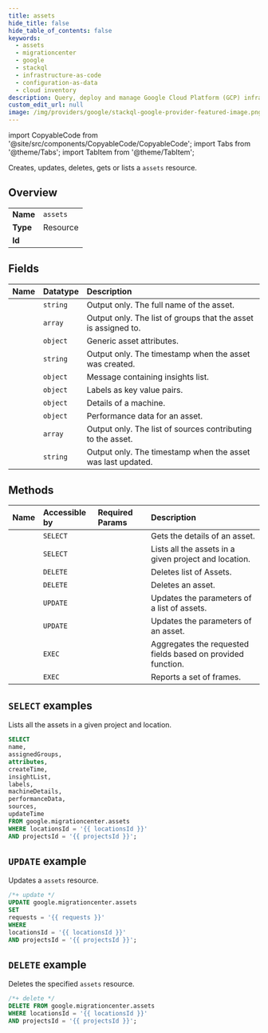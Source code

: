 ```yaml
---
title: assets
hide_title: false
hide_table_of_contents: false
keywords:
  - assets
  - migrationcenter
  - google
  - stackql
  - infrastructure-as-code
  - configuration-as-data
  - cloud inventory
description: Query, deploy and manage Google Cloud Platform (GCP) infrastructure and resources using SQL
custom_edit_url: null
image: /img/providers/google/stackql-google-provider-featured-image.png
---
```


import CopyableCode from '@site/src/components/CopyableCode/CopyableCode';
import Tabs from '@theme/Tabs';
import TabItem from '@theme/TabItem';

Creates, updates, deletes, gets or lists a <code>assets</code> resource.

## Overview
<table><tbody>
<tr><td><b>Name</b></td><td><code>assets</code></td></tr>
<tr><td><b>Type</b></td><td>Resource</td></tr>
<tr><td><b>Id</b></td><td><CopyableCode code="google.migrationcenter.assets" /></td></tr>
</tbody></table>

## Fields
| Name | Datatype | Description |
|:-----|:---------|:------------|
| <CopyableCode code="name" /> | `string` | Output only. The full name of the asset. |
| <CopyableCode code="assignedGroups" /> | `array` | Output only. The list of groups that the asset is assigned to. |
| <CopyableCode code="attributes" /> | `object` | Generic asset attributes. |
| <CopyableCode code="createTime" /> | `string` | Output only. The timestamp when the asset was created. |
| <CopyableCode code="insightList" /> | `object` | Message containing insights list. |
| <CopyableCode code="labels" /> | `object` | Labels as key value pairs. |
| <CopyableCode code="machineDetails" /> | `object` | Details of a machine. |
| <CopyableCode code="performanceData" /> | `object` | Performance data for an asset. |
| <CopyableCode code="sources" /> | `array` | Output only. The list of sources contributing to the asset. |
| <CopyableCode code="updateTime" /> | `string` | Output only. The timestamp when the asset was last updated. |

## Methods
| Name | Accessible by | Required Params | Description |
|:-----|:--------------|:----------------|:------------|
| <CopyableCode code="get" /> | `SELECT` | <CopyableCode code="assetsId, locationsId, projectsId" /> | Gets the details of an asset. |
| <CopyableCode code="list" /> | `SELECT` | <CopyableCode code="locationsId, projectsId" /> | Lists all the assets in a given project and location. |
| <CopyableCode code="batch_delete" /> | `DELETE` | <CopyableCode code="locationsId, projectsId" /> | Deletes list of Assets. |
| <CopyableCode code="delete" /> | `DELETE` | <CopyableCode code="assetsId, locationsId, projectsId" /> | Deletes an asset. |
| <CopyableCode code="batch_update" /> | `UPDATE` | <CopyableCode code="locationsId, projectsId" /> | Updates the parameters of a list of assets. |
| <CopyableCode code="patch" /> | `UPDATE` | <CopyableCode code="assetsId, locationsId, projectsId" /> | Updates the parameters of an asset. |
| <CopyableCode code="aggregate_values" /> | `EXEC` | <CopyableCode code="locationsId, projectsId" /> | Aggregates the requested fields based on provided function. |
| <CopyableCode code="report_asset_frames" /> | `EXEC` | <CopyableCode code="locationsId, projectsId" /> | Reports a set of frames. |

## `SELECT` examples

Lists all the assets in a given project and location.

```sql
SELECT
name,
assignedGroups,
attributes,
createTime,
insightList,
labels,
machineDetails,
performanceData,
sources,
updateTime
FROM google.migrationcenter.assets
WHERE locationsId = '{{ locationsId }}'
AND projectsId = '{{ projectsId }}';
```

## `UPDATE` example

Updates a <code>assets</code> resource.

```sql
/*+ update */
UPDATE google.migrationcenter.assets
SET 
requests = '{{ requests }}'
WHERE 
locationsId = '{{ locationsId }}'
AND projectsId = '{{ projectsId }}';
```

## `DELETE` example

Deletes the specified <code>assets</code> resource.

```sql
/*+ delete */
DELETE FROM google.migrationcenter.assets
WHERE locationsId = '{{ locationsId }}'
AND projectsId = '{{ projectsId }}';
```
